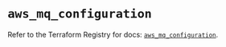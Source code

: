 # `aws_mq_configuration`

Refer to the Terraform Registry for docs: [`aws_mq_configuration`](https://registry.terraform.io/providers/hashicorp/aws/3.76.1/docs/resources/mq_configuration).
